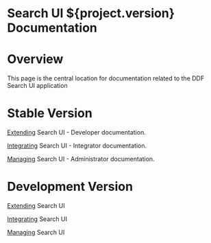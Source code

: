 Search UI ${project.version} Documentation
==========

# Overview

This page is the central location for documentation related to the DDF Search UI application

# Stable Version

[Extending](http://artifacts.codice.org/service/local/repositories/public/content/ddf/ui/docs/${project.version}/docs-${project.version}-Extending.html) Search UI - Developer documentation.

[Integrating](http://artifacts.codice.org/service/local/repositories/public/content/ddf/ui/docs/${project.version}/docs-${project.version}-Integrating.html) Search UI - Integrator documentation.

[Managing](http://artifacts.codice.org/service/local/repositories/public/content/ddf/ui/docs/${project.version}/docs-${project.version}-Managing.html) Search UI - Administrator documentation.

# Development Version

[Extending](http://artifacts.codice.org/service/local/artifact/maven/redirect?r=snapshots&g=ddf.ui&a=docs&c=Extending&e=html&v=LATEST) Search UI

[Integrating](http://artifacts.codice.org/service/local/artifact/maven/redirect?r=snapshots&g=ddf.ui&a=docs&c=Integrating&e=html&v=LATEST) Search UI

[Managing](http://artifacts.codice.org/service/local/artifact/maven/redirect?r=snapshots&g=ddf.ui&a=docs&c=Managing&e=html&v=LATEST) Search UI